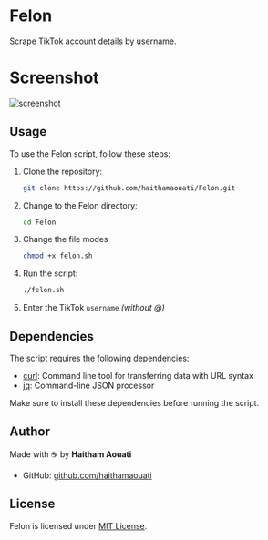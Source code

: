 # Felon
Scrape TikTok account details by username.

# Screenshot

![screenshot]()

## Usage

To use the Felon script, follow these steps:

1. Clone the repository:

    ```bash
    git clone https://github.com/haithamaouati/Felon.git
    ```

2. Change to the Felon directory:

    ```bash
    cd Felon
    ```
    
3. Change the file modes
    ```bash
    chmod +x felon.sh
    ```
    
5. Run the script:

    ```bash
    ./felon.sh
    ```

6. Enter the TikTok `username` _(without @)_

## Dependencies

The script requires the following dependencies:

- [curl](https://curl.se/): Command line tool for transferring data with URL syntax
- [jq](https://stedolan.github.io/jq/): Command-line JSON processor

Make sure to install these dependencies before running the script.

## Author

Made with :coffee: by **Haitham Aouati**
  - GitHub: [github.com/haithamaouati](https://github.com/haithamaouati)

## License

Felon is licensed under [MIT License](LICENSE).
